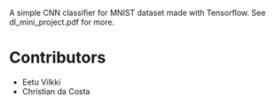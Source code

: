 A simple CNN classifier for MNIST dataset made with Tensorflow. See dl_mini_project.pdf for more.

# Contributors
- Eetu Vilkki
- Christian da Costa
